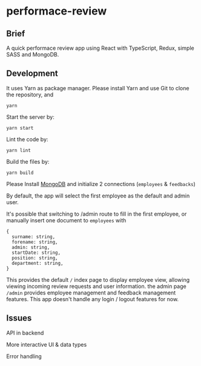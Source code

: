 # performace-review

## Brief
A quick performace review app using React with TypeScript, Redux, simple SASS and MongoDB.

## Development

It uses Yarn as package manager. Please install Yarn and use Git to clone the repository, and

```
yarn
```

Start the server by:

```
yarn start
```

Lint the code by:

```
yarn lint
```

Build the files by:

```
yarn build
```

Please Install [MongoDB](https://www.mongodb.com/) and initialize 2 connections (`employees` & `feedbacks`)

By default, the app will select the first employee as the default and admin user.

It's possible that switching to /admin route to fill in the first employee, or manually insert one document to `employees` with
```
{
  surname: string,
  forename: string,
  admin: string,
  startDate: string,
  position: string,
  department: string,
}
```

This provides the default `/` index page to display employee view, allowing viewing incoming review requests and user information. the admin page `/admin` provides employee management and feedback management features. This app doesn't handle any login / logout features for now.

## Issues
API in backend

More interactive UI & data types

Error handling
